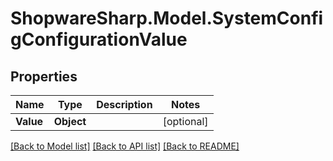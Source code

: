 # ShopwareSharp.Model.SystemConfigConfigurationValue

## Properties

Name | Type | Description | Notes
------------ | ------------- | ------------- | -------------
**Value** | **Object** |  | [optional] 

[[Back to Model list]](../README.md#documentation-for-models) [[Back to API list]](../README.md#documentation-for-api-endpoints) [[Back to README]](../README.md)

